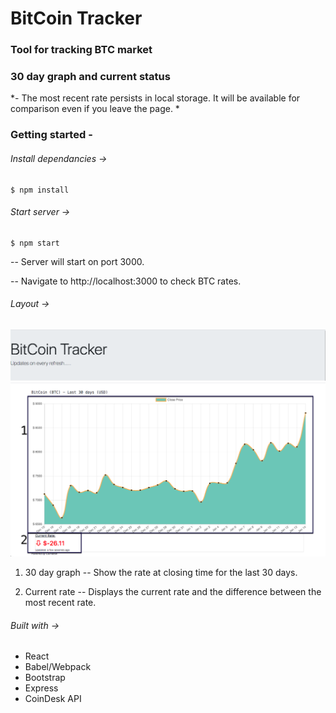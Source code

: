# BitCoin Tracker

### Tool for tracking BTC market

### 30 day graph and current status
*- The most recent rate persists in local storage. It will be available for comparison even if you leave the page. *

### Getting started -

###### Install dependancies ->
```
$ npm install
```

###### Start server ->
```
$ npm start
```

-- Server will start on port 3000.

-- Navigate to http://localhost:3000 to check BTC rates.

###### Layout ->

![Header](./images/header.png)
![Header](./images/body.png)

1. 30 day graph
 -- Show the rate at closing time for the last 30 days.

2. Current rate
 -- Displays the current rate and the difference between the most recent rate.

###### Built with ->
- React
- Babel/Webpack
- Bootstrap
- Express
- CoinDesk API
